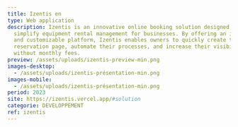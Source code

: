 ```yaml
---
title: Izentis en
type: Web application
description: Izentis is an innovative online booking solution designed to
  simplify equipment rental management for businesses. By offering an intuitive
  and customizable platform, Izentis enables owners to quickly create their
  reservation page, automate their processes, and increase their visibility, all
  without monthly fees.
preview: /assets/uploads/izentis-preview-min.png
images-desktop:
  - /assets/uploads/izentis-présentation-min.png
images-mobile:
  - /assets/uploads/izentis-présentation-min.png
period: 2023
site: https://izentis.vercel.app/#solution
categorie: DEVELOPPEMENT
ref: izentis
---
```

